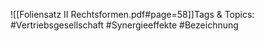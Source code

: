 
![[Foliensatz II Rechtsformen.pdf#page=58]]Tags & Topics:
   #Vertriebsgesellschaft
   #Synergieeffekte
   #Bezeichnung